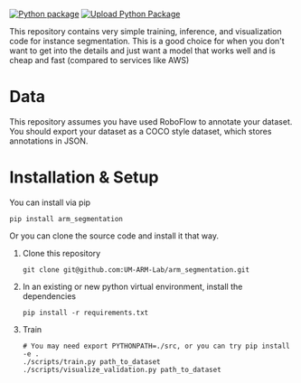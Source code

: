 [![Python package](https://github.com/UM-ARM-Lab/arm_segmentation/actions/workflows/python-package.yml/badge.svg)](https://github.com/UM-ARM-Lab/arm_segmentation/actions/workflows/python-package.yml)
[![Upload Python Package](https://github.com/UM-ARM-Lab/arm_segmentation/actions/workflows/python-publish.yml/badge.svg)](https://github.com/UM-ARM-Lab/arm_segmentation/actions/workflows/python-publish.yml)

This repository contains very simple training, inference, and visualization code for instance segmentation.
This is a good choice for when you don't want to get into the details and just want a model that works well and is cheap
and fast (compared to services like AWS)

# Data

This repository assumes you have used RoboFlow to annotate your dataset.
You should export your dataset as a COCO style dataset, which stores annotations in JSON.

# Installation & Setup

You can install via pip
```
pip install arm_segmentation
```

Or you can clone the source code and install it that way.

1. Clone this repository
   ```
   git clone git@github.com:UM-ARM-Lab/arm_segmentation.git
   ```
2. In an existing or new python virtual environment, install the dependencies
    ```
    pip install -r requirements.txt
    ```
3. Train
    ```
    # You may need export PYTHONPATH=./src, or you can try pip install -e .
    ./scripts/train.py path_to_dataset
    ./scripts/visualize_validation.py path_to_dataset
   ```
